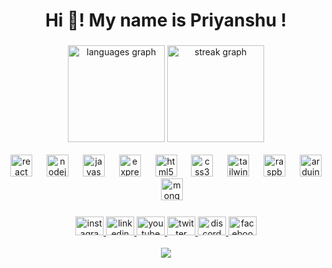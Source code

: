 
<h1 align="center">Hi 👋! My name is Priyanshu !</h1>

###

<div align="center">
  <img src="https://github-readme-stats.vercel.app/api/top-langs?username=iampriyanshusingh&locale=en&hide_title=false&layout=compact&card_width=320&langs_count=5&theme=github_dark&hide_border=false" height="155" alt="languages graph"  />
  <img src="https://streak-stats.demolab.com?user=iampriyanshusingh&locale=en&mode=daily&theme=github_dark&hide_border=false&border_radius=5" height="155" alt="streak graph"  />
</div>

<br>

<div align="center">
  <img src="https://cdn.jsdelivr.net/gh/devicons/devicon/icons/react/react-original.svg" height="35" alt="react logo"  />
  <img width="15" />
  <img src="https://cdn.jsdelivr.net/gh/devicons/devicon/icons/nodejs/nodejs-original.svg" height="35" alt="nodejs logo"  />
  <img width="15" />
  <img src="https://cdn.jsdelivr.net/gh/devicons/devicon/icons/javascript/javascript-original.svg" height="35" alt="javascript logo"  />
  <img width="15" />
  <img src="https://cdn.jsdelivr.net/gh/devicons/devicon/icons/express/express-original.svg" height="35" alt="express logo"  />
  <img width="15" />
  <img src="https://cdn.jsdelivr.net/gh/devicons/devicon/icons/html5/html5-original.svg" height="35" alt="html5 logo"  />
  <img width="15" />
  <img src="https://cdn.jsdelivr.net/gh/devicons/devicon/icons/css3/css3-original.svg" height="35" alt="css3 logo"  />
  <img width="15" />
  <img src="https://cdn.jsdelivr.net/gh/devicons/devicon/icons/tailwindcss/tailwindcss-original-wordmark.svg" height="35" alt="tailwindcss logo"  />
  <img width="15" />
  <img src="https://cdn.jsdelivr.net/gh/devicons/devicon/icons/raspberrypi/raspberrypi-original.svg" height="35" alt="raspberrypi logo"  />
  <img width="15" />
  <img src="https://cdn.jsdelivr.net/gh/devicons/devicon/icons/arduino/arduino-original.svg" height="35" alt="arduino logo"  />
  <img width="15" />
  <img src="https://cdn.jsdelivr.net/gh/devicons/devicon/icons/mongodb/mongodb-original.svg" height="35" alt="mongodb logo"  />
</div>

###
<div align="center">
  <a href="https://instagram.com/iamparikshitsingh/" target="_blank">
    <img src="https://raw.githubusercontent.com/maurodesouza/profile-readme-generator/master/src/assets/icons/social/instagram/default.svg" width="45" height="30" alt="instagram logo"  />
  </a>
  <a href="https://www.linkedin.com/in/iampriyanshusingh?utm_source=share&utm_campaign=share_via&utm_content=profile&utm_medium=android_app " target="_blank">
    <img src="https://raw.githubusercontent.com/maurodesouza/profile-readme-generator/master/src/assets/icons/social/linkedin/default.svg" width="45" height="30" alt="linkedin logo"  />
  </a>
  <a href="https://www.youtube.com/@iamparikshitsingh/" target="_blank">
    <img src="https://raw.githubusercontent.com/maurodesouza/profile-readme-generator/master/src/assets/icons/social/youtube/default.svg" width="45" height="30" alt="youtube logo"  />
  </a>
  <a href="https://x.com/imparikshtsingh" target="_blank">
    <img src="https://raw.githubusercontent.com/maurodesouza/profile-readme-generator/master/src/assets/icons/social/twitter/default.svg" width="45" height="30" alt="twitter logo"  />
  </a>
  <a href="https://discord.com/invite/Jm4q4RG4" target="_blank">
    <img src="https://raw.githubusercontent.com/maurodesouza/profile-readme-generator/master/src/assets/icons/social/discord/default.svg" width="45" height="30" alt="discord logo"  />
  </a>
  <a href="https://www.facebook.com/profile.php?id=100041671952853&mibextid=ZbWKwL" target="_blank">
    <img src="https://raw.githubusercontent.com/maurodesouza/profile-readme-generator/master/src/assets/icons/social/facebook/default.svg" width="45" height="30" alt="facebook logo"  />
  </a>
</div>

<br>

<div align="center">
  <img src="https://profile-counter.glitch.me/iampriyanshusingh/count.svg?"  />
</div>

###
